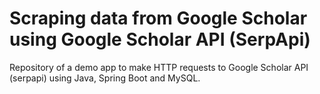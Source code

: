 # Scraping data from Google Scholar using Google Scholar API (SerpApi)
Repository of a demo app to make HTTP requests to Google Scholar API (serpapi) using Java, Spring Boot and MySQL.
